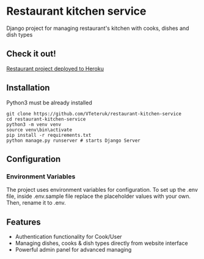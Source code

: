# Restaurant kitchen service

Django project for managing restaurant's kitchen with cooks, dishes and dish types

## Check it out!

[Restaurant project deployed to Heroku](FUTURE_LINK)

## Installation

Python3 must be already installed

```shell
git clone https://github.com/VTeteruk/restaurant-kitchen-service
cd restaurant-kitchen-service
python3 -m venv venv
source venv\bin\activate
pip install -r requirements.txt
python manage.py runserver # starts Django Server
```

## Configuration

### Environment Variables

The project uses environment variables for configuration.
To set up the .env file, inside .env.sample file replace the placeholder values with your own. Then, rename it to .env.

## Features

* Authentication functionality for Cook/User
* Managing dishes, cooks & dish types directly from website interface
* Powerful admin panel for advanced managing